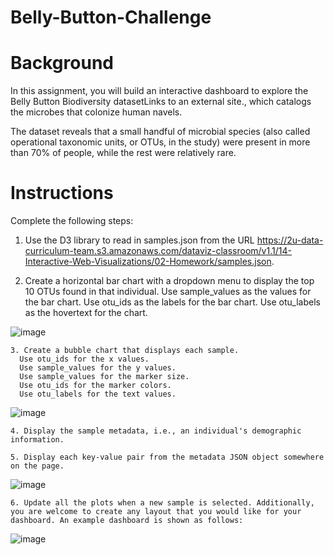 # Belly-Button-Challenge

# Background

In this assignment, you will build an interactive dashboard to explore the Belly Button Biodiversity datasetLinks to an external site., which catalogs the microbes that colonize human navels.

The dataset reveals that a small handful of microbial species (also called operational taxonomic units, or OTUs, in the study) were present in more than 70% of people, while the rest were relatively rare.

# Instructions

Complete the following steps:
  1. Use the D3 library to read in samples.json from the URL https://2u-data-curriculum-team.s3.amazonaws.com/dataviz-classroom/v1.1/14-Interactive-Web-Visualizations/02-Homework/samples.json.
  
  2. Create a horizontal bar chart with a dropdown menu to display the top 10 OTUs found in that individual.
    Use sample_values as the values for the bar chart.
    Use otu_ids as the labels for the bar chart.
    Use otu_labels as the hovertext for the chart.

![image](https://github.com/mihle3124/Belly-Button-Challenge/assets/143448727/c6b3b15f-088a-46fa-81c9-8689fef4aaf1)

    3. Create a bubble chart that displays each sample.
      Use otu_ids for the x values.
      Use sample_values for the y values.
      Use sample_values for the marker size.
      Use otu_ids for the marker colors.
      Use otu_labels for the text values.

![image](https://github.com/mihle3124/Belly-Button-Challenge/assets/143448727/facfffd4-4905-49d3-976b-f3f263d897d0)

    4. Display the sample metadata, i.e., an individual's demographic information.

    5. Display each key-value pair from the metadata JSON object somewhere on the page.

  ![image](https://github.com/mihle3124/Belly-Button-Challenge/assets/143448727/5d87636b-eeec-40f5-9438-6953a836970e)

    6. Update all the plots when a new sample is selected. Additionally, you are welcome to create any layout that you would like for your dashboard. An example dashboard is shown as follows:

  ![image](https://github.com/mihle3124/Belly-Button-Challenge/assets/143448727/2b35f44f-e57b-4484-8ad2-c53c3c26396b)






